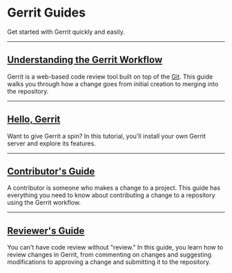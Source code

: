 # Gerrit Guides

Get started with Gerrit quickly and easily.


<hr/>

## [Understanding the Gerrit Workflow](intro-gerrit-walkthrough.md)

Gerrit is a web-based code review tool built on top of the
[Git](https://git-scm.com/). This guide walks you through how a change goes from
initial creation to merging into the repository.

<hr/>

## [Hello, Gerrit](hello-gerrit.md)

Want to give Gerrit a spin? In this tutorial, you'll install your own Gerrit
server and explore its features.

<hr/>

## [Contributor's Guide](intro-user.md)

A contributor is someone who makes a change to a project. This guide has
everything you need to know about contributing a change to a repository using
the Gerrit workflow.

<hr/>

## [Reviewer's Guide](intro-reviewer.md)

You can't have code review without "review." In this guide, you learn how to
review changes in Gerrit, from commenting on changes and suggesting
modifications to approving a change and submitting it to the repository.
